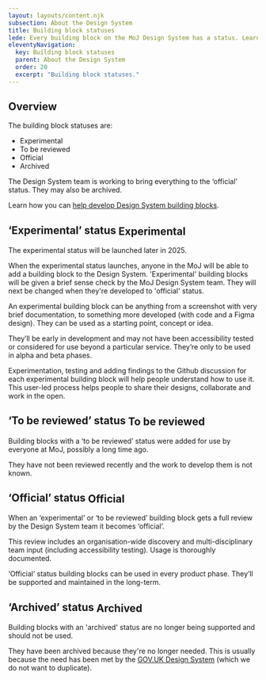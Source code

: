```yaml
---
layout: layouts/content.njk
subsection: About the Design System
title: Building block statuses
lede: Every building block on the MoJ Design System has a status. Learn more about what this means and how to use them.
eleventyNavigation:
  key: Building block statuses
  parent: About the Design System
  order: 20
  excerpt: "Building block statuses."
---
```


## Overview

The building block statuses are:

- Experimental
- To be reviewed
- Official
- Archived

The Design System team is working to bring everything to the ‘official’ status. They may also be archived.

Learn how you can [help develop Design System building blocks](/get-involved/suggest-a-change/).

## ‘Experimental’ status <span class="govuk-tag govuk-tag--experimental" style="vertical-align:middle;" aria-hidden="true">Experimental</span>

<div class="govuk-inset-text">
  The experimental status will be launched later in 2025.
</div>

When the experimental status launches, anyone in the MoJ will be able to add a building block to the Design System. 'Experimental' building blocks will be given a brief sense check by the MoJ Design System team. They will next be changed when they're developed to 'official' status.

An experimental building block can be anything from a screenshot with very brief documentation, to something more developed (with code and a Figma design). They can be used as a starting point, concept or idea.

They’ll be early in development and may not have been accessibility tested or considered for use beyond a particular service. They’re only to be used in alpha and beta phases.

Experimentation, testing and adding findings to the Github discussion for each experimental building block will help people understand how to use it. This user-led process helps people to share their designs, collaborate and work in the open.

## ‘To be reviewed’ status <span class="govuk-tag govuk-tag--orange"  style="vertical-align:middle;" aria-hidden="true">To be reviewed</span>

Building blocks with a ‘to be reviewed’ status were added for use by everyone at MoJ, possibly a long time ago.

They have not been reviewed recently and the work to develop them is not known.

## ‘Official’ status <span class="govuk-tag govuk-tag--green"  style="vertical-align:middle;" aria-hidden="true">Official</span>

When an ‘experimental’ or ‘to be reviewed’ building block gets a full review by the Design System team it becomes ‘official’.

This review includes an organisation-wide discovery and multi-disciplinary team input (including accessibility testing). Usage is thoroughly documented.

‘Official’ status building blocks can be used in every product phase. They’ll be supported and maintained in the long-term.

## ‘Archived’ status <span class="govuk-tag govuk-tag--grey"  style="vertical-align:middle;" aria-hidden="true">Archived</span>

Building blocks with an 'archived' status are no longer being supported and should not be used.

They have been archived because they're no longer needed. This is usually because the need has been met by the [GOV.UK Design System](https://design-system.service.gov.uk/) (which we do not want to duplicate).
